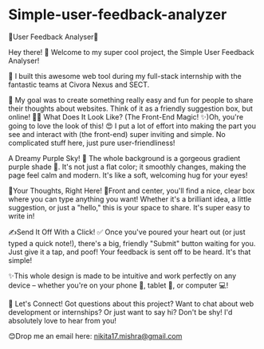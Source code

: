 # Simple-user-feedback-analyzer
🌟User Feedback Analyser🌟

Hey there! 👋 Welcome to my super cool project, the Simple User Feedback Analyser! 

🎉 I built this awesome web tool during my full-stack internship with the fantastic teams at Civora Nexus and SECT.

🚀 My goal was to create something really easy and fun for people to share their thoughts about websites. Think of it as a friendly suggestion box, but online! 💬🎨 What Does It Look Like? (The Front-End Magic! ✨)Oh, you're going to love the look of this! 😍 I put a lot of effort into making the part you see and interact with (the front-end) super inviting and simple. No complicated stuff here, just pure user-friendliness!

A Dreamy Purple Sky! 🌌
The whole background is a gorgeous gradient purple shade 💜. It's not just a flat color; it smoothly changes, making the page feel calm and modern. It's like a soft, welcoming hug for your eyes! 

👀Your Thoughts, Right Here! 📝Front and center, you'll find a nice, clear box where you can type anything you want! Whether it's a brilliant idea, a little suggestion, or just a "hello," this is your space to share. It's super easy to write in! 

✍️Send It Off With a Click! ✅ 
Once you've poured your heart out (or just typed a quick note!), there's a big, friendly "Submit" button waiting for you. Just give it a tap, and poof! Your feedback is sent off to be heard. It's that simple! 

✨This whole design is made to be intuitive and work perfectly on any device – whether you're on your phone 📱, tablet 🤳, or computer 💻!

💌 Let's Connect! Got questions about this project? Want to chat about web development or internships? Or just want to say hi? Don't be shy! I'd absolutely love to hear from you! 

😊Drop me an email here: nikita17.mishra@gmail.com
